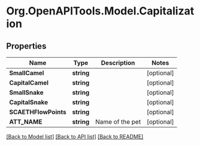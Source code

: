 # Org.OpenAPITools.Model.Capitalization

## Properties

Name | Type | Description | Notes
------------ | ------------- | ------------- | -------------
**SmallCamel** | **string** |  | [optional] 
**CapitalCamel** | **string** |  | [optional] 
**SmallSnake** | **string** |  | [optional] 
**CapitalSnake** | **string** |  | [optional] 
**SCAETHFlowPoints** | **string** |  | [optional] 
**ATT_NAME** | **string** | Name of the pet  | [optional] 

[[Back to Model list]](../../README.md#documentation-for-models) [[Back to API list]](../../README.md#documentation-for-api-endpoints) [[Back to README]](../../README.md)

